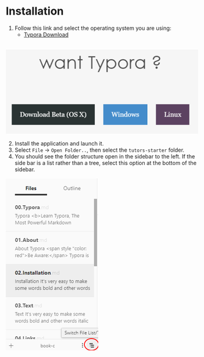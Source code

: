 # Installation

1. Follow this link and select the operating system you are using:
   - [Typora Download](https://typora.io/#download)

​    ![](img/down.png)



2. Install the application and launch it.<br />
3. Select `File` -> `Open Folder..`, then select the `tutors-starter` folder. <br />
4. You should see the folder structure open in the sidebar to the left. If the side bar is a list rather than a tree, select this option at the bottom of the sidebar.

![](img/treeview.png)

